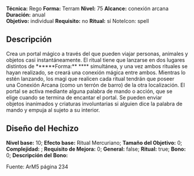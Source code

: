
**Técnica:** Rego
**Forma:** Terram
**Nivel:** 75
**Alcance:** conexión arcana 
**Duración:** anual  
**Objetivo:** individual
**Requisito:** no
**Ritual:** sí
NoteIcon: spell




## Descripción 
<p>Crea un portal mágico a través del que pueden viajar personas, animales y objetos casi instantáneamente. El ritual tiene que lanzarse en dos lugares distintos de ******Forma:** **** simultánea, y una vez ambos rituales se hayan realizado, se creará una conexión mágica entre ambos. Mientras lo estén lanzando, los magi que realicen cada ritual tendrán que poseer una Conexión Arcana (como un terrón de barro) de la otra localización. El portal se activa mediante alguna palabra de mando o acción, que se elige cuando se termina de encantar el portal. Se pueden enviar objetos inanimados y criaturas involuntarias si alguien dice la palabra de mando y empuja al sujeto a su interior.</p>

## Diseño del Hechizo 

**Nivel base:** 10; **Efecto base:** Ritual Mercuriano;  **Tamaño del **Objetivo:**** 0; **Complejidad:** ; **Requisito de Mejora:** 0; **General:** false; **Ritual:** true; **Bono:** 0; **Descripción del** **Bono:** 

Fuente: ArM5 página 234